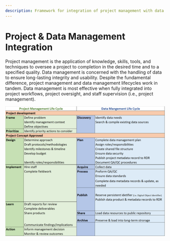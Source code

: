 ```yaml
---
description: Framework for integration of project management with data management
---
```


# Project & Data Management Integration

Project management is the application of knowledge, skills, tools, and techniques to oversee a project to completion in the desired time and to a specified quality.  Data management is concerned with the handling of data to ensure long-lasting integrity and usability.  Despite the fundamental difference, project management and data management lifecycles work in tandem. Data management is most effective when fully integrated into project workflows, project oversight, and staff supervision (i.e., project management).

![Lifecycle comparison between project management and data management.](</assets/image (1) (1).png>)

